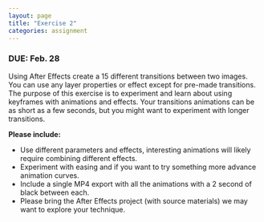 ```yaml
---
layout: page
title: "Exercise 2"
categories: assignment
---
```


### DUE: Feb. 28

Using After Effects create a 15 different transitions between two images. You can use any layer properties or effect except for pre-made transitions. The purpose of this exercise is to experiment and learn about using keyframes with animations and effects. Your transitions animations can be as short as a few seconds, but you might want to experiment with longer transitions.

**Please include:**

* Use different parameters and effects, interesting animations will likely require combining different effects.
* Experiment with easing and if you want to try something more advance animation curves.
* Include a single MP4 export with all the animations with a 2 second of black between each.
* Please bring the After Effects project (with source materials) we may want to explore your technique. 


